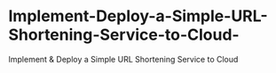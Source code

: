 # Implement-Deploy-a-Simple-URL-Shortening-Service-to-Cloud-
Implement &amp; Deploy a Simple URL Shortening Service to Cloud 
